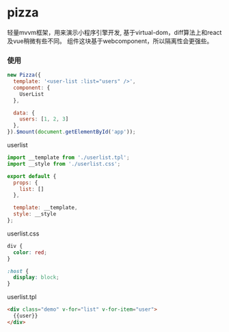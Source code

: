 # pizza
轻量mvvm框架，用来演示小程序引擎开发, 基于virtual-dom，diff算法上和react及vue稍微有些不同。
组件这块基于webcomponent，所以隔离性会更强些。

### 使用

```js
new Pizza({
  template: '<user-list :list="users" />',
  component: {
    UserList
  },

  data: {
    users: [1, 2, 3]
  },
}).$mount(document.getElementById('app'));
```

userlist
```js
import __template from './userlist.tpl';
import __style from './userlist.css';

export default {
  props: {
    list: []
  },

  template: __template,
  style: __style
};
```

userlist.css
```css
div {
  color: red;
}

:host {
  display: block;
}
```

userlist.tpl
```html
<div class="demo" v-for="list" v-for-item="user">
  {{user}}
</div>
```